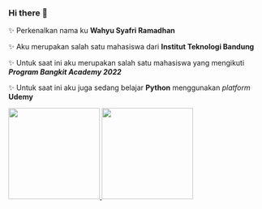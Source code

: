 ### Hi there 👋

✨ Perkenalkan nama ku **Wahyu Syafri Ramadhan**  

✨ Aku merupakan salah satu mahasiswa dari **Institut Teknologi Bandung**  

✨ Untuk saat ini aku merupakan salah satu mahasiswa yang mengikuti ***Program Bangkit Academy 2022***

✨ Untuk saat ini aku juga sedang belajar **Python** menggunakan *platform* **Udemy**

<p align="left">
<a href="https://github.com/wahyusr21">
  <img height="180em" src="https://github-readme-stats-eight-theta.vercel.app/api?username=wahyusr21&show_icons=true&theme=algolia&include_all_commits=true&count_private=true"/>
  <img height="180em" src="https://github-readme-stats-eight-theta.vercel.app/api/top-langs/?username=wahyusr21&layout=compact&langs_count=8&theme=algolia"/>
</a>
</p>
<!--
**wahyusr21/wahyusr21** is a ✨ _special_ ✨ repository because its `README.md` (this file) appears on your GitHub profile.

Here are some ideas to get you started:

- 🔭 I’m currently working on ...
- 🌱 I’m currently learning ...
- 👯 I’m looking to collaborate on ...
- 🤔 I’m looking for help with ...
- 💬 Ask me about ...
- 📫 How to reach me: ...
- 😄 Pronouns: ...
- ⚡ Fun fact: ...
-->
